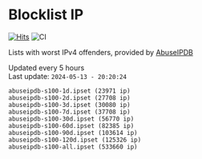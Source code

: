 # Blocklist IP

[![Hits](https://hits.seeyoufarm.com/api/count/incr/badge.svg?url=https%3A%2F%2Fgithub.com%2Fborestad%2Fblocklist-ip%2F&count_bg=%2379C83D&title_bg=%23555555&icon=&icon_color=%23E7E7E7&title=hits&edge_flat=false)](https://hits.seeyoufarm.com)  ![CI](https://img.shields.io/github/workflow/status/borestad/blocklist-ip/CI?style=flat-square)

Lists with worst IPv4 offenders, provided by [AbuseIPDB](https://www.abuseipdb.com/)

<!-- FOOTER-PLACEHOLDER -->
Updated every 5 hours<br>
Last update: `2024-05-13 - 20:20:24`
```
abuseipdb-s100-1d.ipset (23971 ip)
abuseipdb-s100-2d.ipset (27708 ip)
abuseipdb-s100-3d.ipset (30080 ip)
abuseipdb-s100-7d.ipset (37708 ip)
abuseipdb-s100-30d.ipset (56770 ip)
abuseipdb-s100-60d.ipset (82385 ip)
abuseipdb-s100-90d.ipset (103614 ip)
abuseipdb-s100-120d.ipset (125326 ip)
abuseipdb-s100-all.ipset (533660 ip)
```
